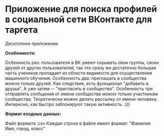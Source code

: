 # Приложение для поиска профилей в социальной сети ВКонтакте для таргета
Десктопное приложение.

**Особенности:**

Осбенность раз: пользователи в ВК умеют скрывать свои группы, своих друзей от других пользователей, так что сразу же достаточно большая часть учеников пропадает из области видимости для осуществления машинного обучения.
Особенность два: приглашать в сообщества можно только друзей. Как следствие, есть функционал "добавить в друзья". А уже затем -- "пригласить в сообщество".
Особенность три: отправлять сообщения от имени сообщества можно только участникам сообщества. Теоретически можно делать рассылку от имени человека. Интересно, как быстро заблокируют такую активность. :)))

**Формат входных данных:**

Файл формата .csv
Каждая строка в файле имеет формат: "Фамилия Имя, город, класс"
